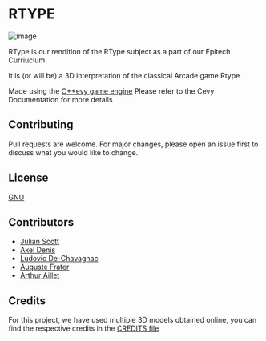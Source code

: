 # RTYPE

![image](https://github.com/Arthur-Aillet/RType/assets/58011909/dec20adf-91da-4d67-b58c-f7eab4c55dc2)

RType is our rendition of the RType subject as a part of our Epitech Curriuclum.

It is (or will be) a 3D interpretation of the classical Arcade game Rtype

Made using the [C++evy game engine](https://github.com/Arthur-Aillet/Cevy)
Please refer to the Cevy Documentation for more details

## Contributing

Pull requests are welcome. For major changes, please open an issue first
to discuss what you would like to change.

## License

[GNU](./LICENSE)

## Contributors

- [Julian Scott](https://github.com/syborg64/syborg64)
- [Axel Denis](https://github.com/axel-denis)
- [Ludovic De-Chavagnac](https://github.com/Ludofr3)
- [Auguste Frater](https://github.com/augustefrater)
- [Arthur Aillet](https://github.com/Arthur-Aillet)

## Credits

For this project, we have used multiple 3D models obtained online,
you can find the respective credits in the [CREDITS file](./CREDITS)
